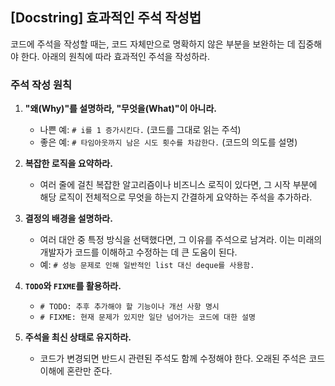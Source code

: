 ## [Docstring] 효과적인 주석 작성법

코드에 주석을 작성할 때는, 코드 자체만으로 명확하지 않은 부분을 보완하는 데 집중해야 한다. 아래의 원칙에 따라 효과적인 주석을 작성하라.

### 주석 작성 원칙
1.  **"왜(Why)"를 설명하라, "무엇을(What)"이 아니라.**
    -   나쁜 예: `# i를 1 증가시킨다.` (코드를 그대로 읽는 주석)
    -   좋은 예: `# 타임아웃까지 남은 시도 횟수를 차감한다.` (코드의 의도를 설명)

2.  **복잡한 로직을 요약하라.**
    -   여러 줄에 걸친 복잡한 알고리즘이나 비즈니스 로직이 있다면, 그 시작 부분에 해당 로직이 전체적으로 무엇을 하는지 간결하게 요약하는 주석을 추가하라.

3.  **결정의 배경을 설명하라.**
    -   여러 대안 중 특정 방식을 선택했다면, 그 이유를 주석으로 남겨라. 이는 미래의 개발자가 코드를 이해하고 수정하는 데 큰 도움이 된다.
    -   예: `# 성능 문제로 인해 일반적인 list 대신 deque를 사용함.`

4.  **`TODO`와 `FIXME`를 활용하라.**
    -   `# TODO: 추후 추가해야 할 기능이나 개선 사항 명시`
    -   `# FIXME: 현재 문제가 있지만 일단 넘어가는 코드에 대한 설명`

5.  **주석을 최신 상태로 유지하라.**
    -   코드가 변경되면 반드시 관련된 주석도 함께 수정해야 한다. 오래된 주석은 코드 이해에 혼란만 준다.
